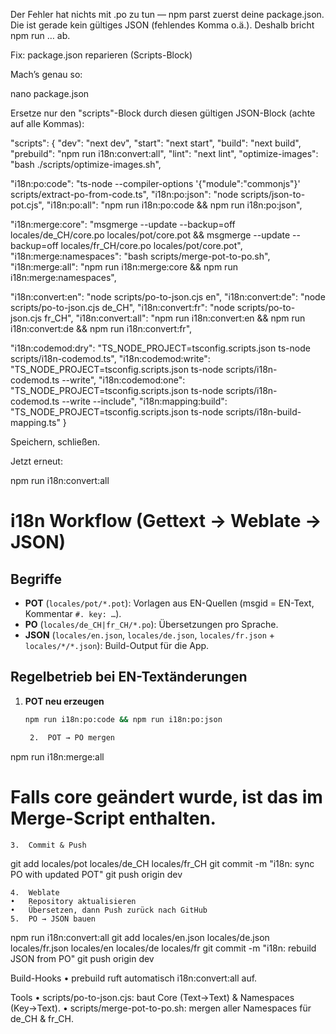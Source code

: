 Der Fehler hat nichts mit .po zu tun — npm parst zuerst deine package.json. Die ist gerade kein gültiges JSON (fehlendes Komma o.ä.). Deshalb bricht npm run … ab.

Fix: package.json reparieren (Scripts-Block)

Mach’s genau so:

nano package.json

Ersetze nur den "scripts"-Block durch diesen gültigen JSON-Block (achte auf alle Kommas):

"scripts": {
  "dev": "next dev",
  "start": "next start",
  "build": "next build",
  "prebuild": "npm run i18n:convert:all",
  "lint": "next lint",
  "optimize-images": "bash ./scripts/optimize-images.sh",

  "i18n:po:code": "ts-node --compiler-options '{\"module\":\"commonjs\"}' scripts/extract-po-from-code.ts",
  "i18n:po:json": "node scripts/json-to-pot.cjs",
  "i18n:po:all": "npm run i18n:po:code && npm run i18n:po:json",

  "i18n:merge:core": "msgmerge --update --backup=off locales/de_CH/core.po locales/pot/core.pot && msgmerge --update --backup=off locales/fr_CH/core.po locales/pot/core.pot",
  "i18n:merge:namespaces": "bash scripts/merge-pot-to-po.sh",
  "i18n:merge:all": "npm run i18n:merge:core && npm run i18n:merge:namespaces",

  "i18n:convert:en": "node scripts/po-to-json.cjs en",
  "i18n:convert:de": "node scripts/po-to-json.cjs de_CH",
  "i18n:convert:fr": "node scripts/po-to-json.cjs fr_CH",
  "i18n:convert:all": "npm run i18n:convert:en && npm run i18n:convert:de && npm run i18n:convert:fr",

  "i18n:codemod:dry": "TS_NODE_PROJECT=tsconfig.scripts.json ts-node scripts/i18n-codemod.ts",
  "i18n:codemod:write": "TS_NODE_PROJECT=tsconfig.scripts.json ts-node scripts/i18n-codemod.ts --write",
  "i18n:codemod:one": "TS_NODE_PROJECT=tsconfig.scripts.json ts-node scripts/i18n-codemod.ts --write --include",
  "i18n:mapping:build": "TS_NODE_PROJECT=tsconfig.scripts.json ts-node scripts/i18n-build-mapping.ts"
}

Speichern, schließen.

Jetzt erneut:

npm run i18n:convert:all


# i18n Workflow (Gettext → Weblate → JSON)

## Begriffe
- **POT** (`locales/pot/*.pot`): Vorlagen aus EN-Quellen (msgid = EN-Text, Kommentar `#. key: …`).
- **PO** (`locales/de_CH|fr_CH/*.po`): Übersetzungen pro Sprache.
- **JSON** (`locales/en.json`, `locales/de.json`, `locales/fr.json` + `locales/*/*.json`): Build-Output für die App.

## Regelbetrieb bei EN-Textänderungen
1. **POT neu erzeugen**
   ```bash
   npm run i18n:po:code && npm run i18n:po:json

	2.	POT → PO mergen

npm run i18n:merge:all
# Falls core geändert wurde, ist das im Merge-Script enthalten.


	3.	Commit & Push

git add locales/pot locales/de_CH locales/fr_CH
git commit -m "i18n: sync PO with updated POT"
git push origin dev


	4.	Weblate
	•	Repository aktualisieren
	•	Übersetzen, dann Push zurück nach GitHub
	5.	PO → JSON bauen

npm run i18n:convert:all
git add locales/en.json locales/de.json locales/fr.json locales/en locales/de locales/fr
git commit -m "i18n: rebuild JSON from PO"
git push origin dev



Build-Hooks
	•	prebuild ruft automatisch i18n:convert:all auf.

Tools
	•	scripts/po-to-json.cjs: baut Core (Text→Text) & Namespaces (Key→Text).
	•	scripts/merge-pot-to-po.sh: mergen aller Namespaces für de_CH & fr_CH.

